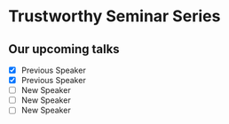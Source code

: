 # Trustworthy Seminar Series

## Our upcoming talks 

- [x] Previous Speaker
- [x] Previous Speaker
- [ ] New Speaker
- [ ] New Speaker
- [ ] New Speaker
